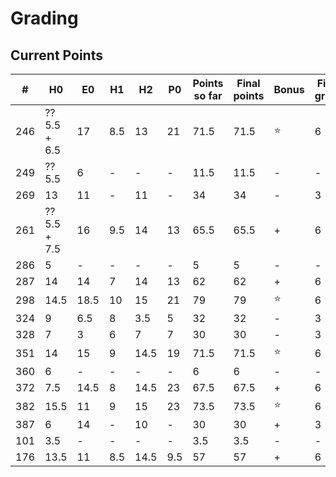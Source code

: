 # Grading

## Current Points

|   #   |      H0      |  E0  |  H1  |  H2  |  P0  | Points so far | Final points | Bonus  | Final grade |
|-------|--------------|------|------|------|------|---------------|--------------|--------|-------------|
|  246  | ?? 5.5 + 6.5 | 17   | 8.5  | 13   | 21   | 71.5          |     71.5     | :star: |      6      |
|  249  | ?? 5.5       | 6    | -    | -    | -    | 11.5          |     11.5     |  -     |      -      |
|  269  | 13           | 11   | -    | 11   | -    | 34            |     34       |  -     |      3      |
|  261  | ?? 5.5 + 7.5 | 16   | 9.5  | 14   | 13   | 65.5          |     65.5     |   +    |      6      |
|  286  | 5            | -    | -    | -    | -    | 5             |     5        |  -     |      -      |
|  287  | 14           | 14   | 7    | 14   | 13   | 62            |     62       |   +    |      6      |
|  298  | 14.5         | 18.5 | 10   | 15   | 21   | 79            |     79       | :star: |      6      |
|  324  | 9            | 6.5  | 8    | 3.5  | 5    | 32            |     32       |   -    |      3      |
|  328  | 7            | 3    | 6    | 7    | 7    | 30            |     30       |   -    |      3      |
|  351  | 14           | 15   | 9    | 14.5 | 19   | 71.5          |     71.5     | :star: |      6      |
|  360  | 6            | -    | -    | -    | -    | 6             |     6        |   -    |      -      |
|  372  | 7.5          | 14.5 | 8    | 14.5 | 23   | 67.5          |     67.5     |   +    |      6      |
|  382  | 15.5         | 11   | 9    | 15   | 23   | 73.5          |     73.5     | :star: |      6      |
|  387  | 6            | 14   | -    | 10   | -    | 30            |     30       |   +    |      3      |
|  101  | 3.5          | -    | -    | -    | -    | 3.5           |     3.5      |   -    |      -      |
|  176  | 13.5         | 11   | 8.5  | 14.5 | 9.5  | 57            |     57       |   +    |      6      |
